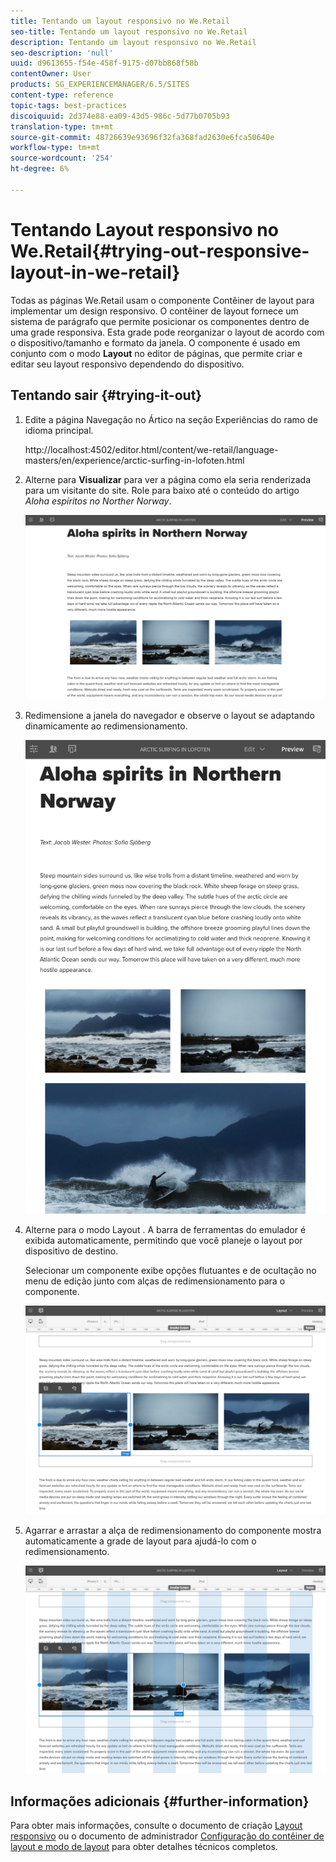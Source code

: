 ```yaml
---
title: Tentando um layout responsivo no We.Retail
seo-title: Tentando um layout responsivo no We.Retail
description: Tentando um layout responsivo no We.Retail
seo-description: 'null'
uuid: d9613655-f54e-458f-9175-d07bb868f58b
contentOwner: User
products: SG_EXPERIENCEMANAGER/6.5/SITES
content-type: reference
topic-tags: best-practices
discoiquuid: 2d374e88-ea09-43d5-986c-5d77b0705b93
translation-type: tm+mt
source-git-commit: 48726639e93696f32fa368fad2630e6fca50640e
workflow-type: tm+mt
source-wordcount: '254'
ht-degree: 6%

---
```



# Tentando Layout responsivo no We.Retail{#trying-out-responsive-layout-in-we-retail}

Todas as páginas We.Retail usam o componente Contêiner de layout para implementar um design responsivo. O contêiner de layout fornece um sistema de parágrafo que permite posicionar os componentes dentro de uma grade responsiva. Esta grade pode reorganizar o layout de acordo com o dispositivo/tamanho e formato da janela. O componente é usado em conjunto com o modo **Layout** no editor de páginas, que permite criar e editar seu layout responsivo dependendo do dispositivo.

## Tentando sair {#trying-it-out}

1. Edite a página Navegação no Ártico na seção Experiências do ramo de idioma principal.

   http://localhost:4502/editor.html/content/we-retail/language-masters/en/experience/arctic-surfing-in-lofoten.html

1. Alterne para **Visualizar** para ver a página como ela seria renderizada para um visitante do site. Role para baixo até o conteúdo do artigo *Aloha espíritos no Norther Norway*.

   ![chlimage_1-178](assets/chlimage_1-178.png)

1. Redimensione a janela do navegador e observe o layout se adaptando dinamicamente ao redimensionamento.

   ![chlimage_1-179](assets/chlimage_1-179.png)

1. Alterne para o modo Layout . A barra de ferramentas do emulador é exibida automaticamente, permitindo que você planeje o layout por dispositivo de destino.

   Selecionar um componente exibe opções flutuantes e de ocultação no menu de edição junto com alças de redimensionamento para o componente.

   ![chlimage_1-180](assets/chlimage_1-180.png)

1. Agarrar e arrastar a alça de redimensionamento do componente mostra automaticamente a grade de layout para ajudá-lo com o redimensionamento.

   ![chlimage_1-181](assets/chlimage_1-181.png)

## Informações adicionais {#further-information}

Para obter mais informações, consulte o documento de criação [Layout responsivo](/help/sites-authoring/responsive-layout.md) ou o documento de administrador [Configuração do contêiner de layout e modo de layout](/help/sites-administering/configuring-responsive-layout.md) para obter detalhes técnicos completos.
